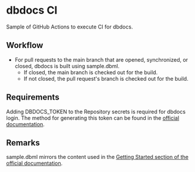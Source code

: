 # dbdocs CI
Sample of GitHub Actions to execute CI for dbdocs.

## Workflow
- For pull requests to the main branch that are opened, synchronized, or closed, dbdocs is built using sample.dbml. 
  - If closed, the main branch is checked out for the build.
  - If not closed, the pull request's branch is checked out for the build.

## Requirements
Adding DBDOCS_TOKEN to the Repository secrets is required for dbdocs login. The method for generating this token can be found in the [official documentation](https://dbdocs.io/docs/ci-integration).

## Remarks
sample.dbml mirrors the content used in the [Getting Started section of the official documentation](https://dbdocs.io/docs).